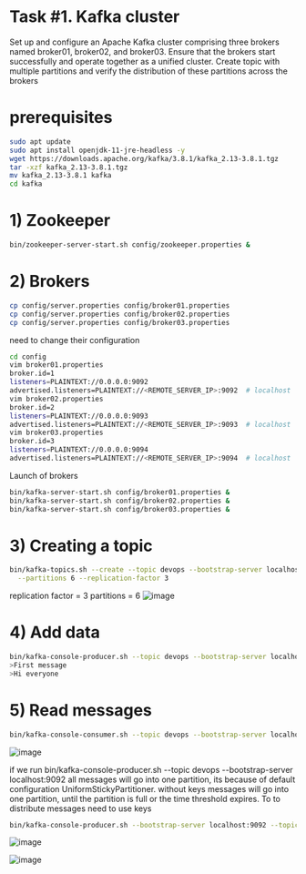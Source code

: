 # Task #1. Kafka cluster
Set up and configure an Apache Kafka cluster comprising three brokers named
broker01, broker02, and broker03. Ensure that the brokers start successfully and
operate together as a unified cluster.
Create topic with multiple partitions and verify the distribution of these partitions
across the brokers

# prerequisites
```bash
sudo apt update
sudo apt install openjdk-11-jre-headless -y
wget https://downloads.apache.org/kafka/3.8.1/kafka_2.13-3.8.1.tgz
tar -xzf kafka_2.13-3.8.1.tgz
mv kafka_2.13-3.8.1 kafka
cd kafka
```

# 1) Zookeeper
```bash
bin/zookeeper-server-start.sh config/zookeeper.properties &
```
# 2) Brokers
```bash
cp config/server.properties config/broker01.properties
cp config/server.properties config/broker02.properties
cp config/server.properties config/broker03.properties
```
need to change their configuration
```bash
cd config
vim broker01.properties
broker.id=1  
listeners=PLAINTEXT://0.0.0.0:9092 
advertised.listeners=PLAINTEXT://<REMOTE_SERVER_IP>:9092  # localhost
vim broker02.properties
broker.id=2
listeners=PLAINTEXT://0.0.0.0:9093 
advertised.listeners=PLAINTEXT://<REMOTE_SERVER_IP>:9093  # localhost
vim broker03.properties
broker.id=3 
listeners=PLAINTEXT://0.0.0.0:9094 
advertised.listeners=PLAINTEXT://<REMOTE_SERVER_IP>:9094  # localhost
```
Launch of brokers
```bash
bin/kafka-server-start.sh config/broker01.properties &
bin/kafka-server-start.sh config/broker02.properties &
bin/kafka-server-start.sh config/broker03.properties &
```

# 3) Creating a topic
```bash
bin/kafka-topics.sh --create --topic devops --bootstrap-server localhost:9092 \
  --partitions 6 --replication-factor 3
```
replication factor = 3
partitions = 6
![image](https://github.com/user-attachments/assets/693e88b8-6263-4b01-b37a-3081802e3e60)

# 4) Add data 
```bash
bin/kafka-console-producer.sh --topic devops --bootstrap-server localhost:9092
>First message
>Hi everyone
```
# 5) Read messages
```bash
bin/kafka-console-consumer.sh --topic devops --bootstrap-server localhost:9092 --consumer-property auto.offset.reset=earliest
```
![image](https://github.com/user-attachments/assets/d5be7441-7dd0-4636-adcc-8fa3aae4ffa0)

if we run bin/kafka-console-producer.sh --topic devops --bootstrap-server localhost:9092 all messages will go into one partition, its because of default configuration UniformStickyPartitioner. without keys messages will go into one partition, until the partition is full or the time threshold expires. To to distribute messages need to use keys
```bash
bin/kafka-console-producer.sh --bootstrap-server localhost:9092 --topic devops --property "parse.key=true" --property "key.separator=:"
```
![image](https://github.com/user-attachments/assets/31021342-42dc-48a2-88d7-b812dd3dfab8)

![image](https://github.com/user-attachments/assets/6e1336f8-0463-4769-8519-7873850c595a)
